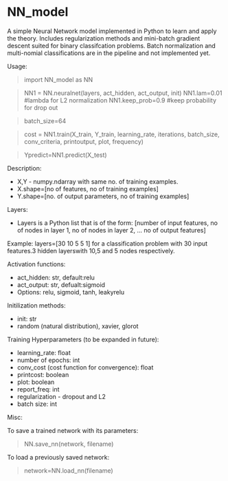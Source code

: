 # NN_model

A simple Neural Network model implemented in Python to learn and apply the theory. Includes regularization methods and mini-batch gradient descent suited for binary classifcation problems. Batch normalization and multi-nomial classifications are in the pipeline and not implemented yet.

Usage:

>import NN_model as NN

>NN1 = NN.neuralnet(layers, act_hidden, act_output, init)
>NN1.lam=0.01        #lambda for L2 normalization
>NN1.keep_prob=0.9   #keep probability for drop out

>batch_size=64

>cost = NN1.train(X_train, Y_train, learning_rate, iterations, batch_size, conv_criteria,
                 printoutput, plot, frequency)
              
>Ypredict=NN1.predict(X_test)


Description:

- X,Y - numpy.ndarray with same no. of training examples.
- X.shape=[no of features, no of training examples]
- Y.shape=[no. of output parameters, no of training examples]

Layers:
- Layers is a Python list that is of the form:
[number of input features, no of nodes in layer 1, no of nodes in layer 2, ... no of output features]

Example: layers=[30 10 5 5 1] for a classification problem with 30 input features.3 hidden layerswith 10,5 and 5 nodes respectively. 

Activation functions: 
- act_hidden: str, default:relu
- act_output: str, defualt:sigmoid
- Options: relu, sigmoid, tanh, leakyrelu

Initilization methods:
- init: str
- random (natural distribution), xavier, glorot

Training Hyperparameters (to be expanded in future):
- learning_rate: float
- number of epochs: int
- conv_cost (cost function for convergence): float
- printcost: boolean
- plot: boolean
- report_freq: int
- regularization - dropout and L2
- batch size: int

Misc:

To save a trained network with its parameters:
> NN.save_nn(network, filename)

To load a previously saved network:
> network=NN.load_nn(filename)
